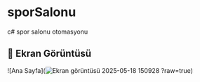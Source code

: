 # sporSalonu
c# spor salonu otomasyonu
## 📸 Ekran Görüntüsü

![Ana Sayfa](![Ekran görüntüsü 2025-05-18 150928](https://github.com/user-attachments/assets/b60758f3-d62d-4269-88c5-2e4f3fb43dc8)
?raw=true)

